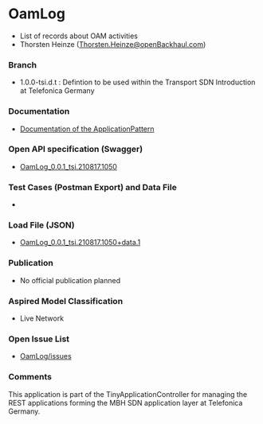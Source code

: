 # OamLog
- List of records about OAM activities
- Thorsten Heinze (Thorsten.Heinze@openBackhaul.com)

### Branch
- 1.0.0-tsi.d.t : Defintion to be used within the Transport SDN Introduction at Telefonica Germany

### Documentation
- [Documentation of the ApplicationPattern](https://github.com/openBackhaul/ApplicationPattern/tree/tsi)

### Open API specification (Swagger)
- [OamLog_0.0.1_tsi.210817.1050](OamLog_0.0.1_tsi.210817.1050.yaml)

### Test Cases (Postman Export) and Data File
- []()

### Load File (JSON)
- [OamLog_0.0.1_tsi.210817.1050+data.1](OamLog_0.0.1_tsi.210817.1050+data.1.json)

### Publication
- No official publication planned

### Aspired Model Classification
- Live Network

### Open Issue List
- [OamLog/issues](../../issues)

### Comments
This application is part of the TinyApplicationController for managing the REST applications forming the MBH SDN application layer at Telefonica Germany.
